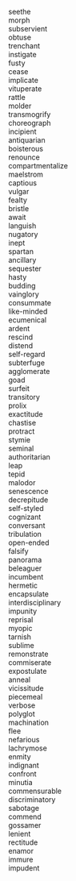 seethe  
morph  
subservient  
obtuse  
trenchant  
instigate  
fusty  
cease  
implicate  
vituperate  
rattle  
molder  
transmogrify  
choreograph  
incipient  
antiquarian  
boisterous  
renounce  
compartmentalize  
maelstrom  
captious  
vulgar  
fealty  
bristle  
await  
languish  
nugatory  
inept  
spartan  
ancillary  
sequester  
hasty  
budding  
vainglory  
consummate  
like-minded  
ecumenical  
ardent  
rescind  
distend  
self-regard  
subterfuge  
agglomerate  
goad  
surfeit  
transitory  
prolix  
exactitude  
chastise  
protract  
stymie  
seminal  
authoritarian  
leap  
tepid  
malodor  
senescence  
decrepitude  
self-styled  
cognizant  
conversant  
tribulation  
open-ended  
falsify  
panorama  
beleaguer  
incumbent  
hermetic  
encapsulate  
interdisciplinary  
impunity  
reprisal  
myopic  
tarnish  
sublime  
remonstrate  
commiserate  
expostulate  
anneal  
vicissitude  
piecemeal  
verbose  
polyglot  
machination  
flee  
nefarious  
lachrymose  
enmity  
indignant  
confront  
minutia  
commensurable  
discriminatory  
sabotage  
commend  
gossamer  
lenient  
rectitude  
enamor  
immure  
impudent  
